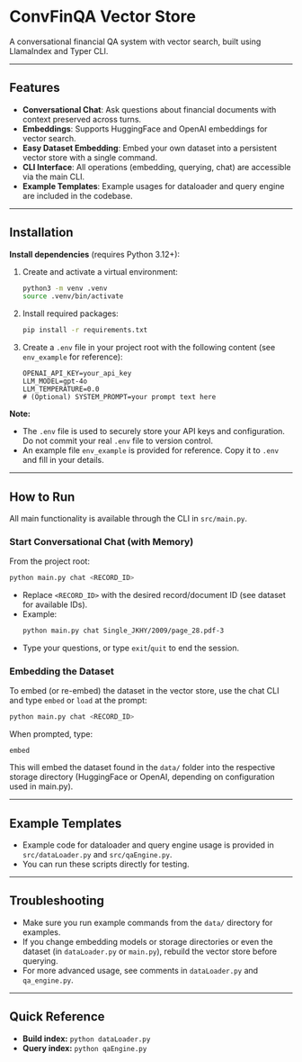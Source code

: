 # ConvFinQA Vector Store

A conversational financial QA system with vector search, built using LlamaIndex and Typer CLI.

---

## Features
- **Conversational Chat**: Ask questions about financial documents with context preserved across turns.
- **Embeddings**: Supports HuggingFace and OpenAI embeddings for vector search.
- **Easy Dataset Embedding**: Embed your own dataset into a persistent vector store with a single command.
- **CLI Interface**: All operations (embedding, querying, chat) are accessible via the main CLI.
- **Example Templates**: Example usages for dataloader and query engine are included in the codebase.

---

## Installation

**Install dependencies** (requires Python 3.12+):

1. Create and activate a virtual environment:
   ```bash
   python3 -m venv .venv
   source .venv/bin/activate
   ```

2. Install required packages:
   ```bash
   pip install -r requirements.txt
   ```

3. Create a `.env` file in your project root with the following content (see `env_example` for reference):
   ```env
   OPENAI_API_KEY=your_api_key
   LLM_MODEL=gpt-4o
   LLM_TEMPERATURE=0.0
   # (Optional) SYSTEM_PROMPT=your prompt text here
   ```


**Note:**
- The `.env` file is used to securely store your API keys and configuration. Do not commit your real `.env` file to version control.
- An example file `env_example` is provided for reference. Copy it to `.env` and fill in your details.
---

## How to Run

All main functionality is available through the CLI in `src/main.py`.

### Start Conversational Chat (with Memory)
From the project root:

```bash
python main.py chat <RECORD_ID>
```
- Replace `<RECORD_ID>` with the desired record/document ID (see dataset for available IDs).
- Example:
  ```bash
  python main.py chat Single_JKHY/2009/page_28.pdf-3
  ```
- Type your questions, or type `exit`/`quit` to end the session.

### Embedding the Dataset

To embed (or re-embed) the dataset in the vector store, use the chat CLI and type `embed` or `load` at the prompt:
```bash
python main.py chat <RECORD_ID>
```
When prompted, type:
```
embed
```
This will embed the dataset found in the `data/` folder into the respective storage directory (HuggingFace or OpenAI, depending on configuration used in main.py).

---

## Example Templates

- Example code for dataloader and query engine usage is provided in `src/dataLoader.py` and `src/qaEngine.py`.
- You can run these scripts directly for testing.

---

## Troubleshooting
- Make sure you run example commands from the `data/` directory for examples.
- If you change embedding models or storage directories or even the dataset (in `dataLoader.py` or `main.py`), rebuild the vector store before querying.
- For more advanced usage, see comments in `dataLoader.py` and `qa_engine.py`.

---

## Quick Reference
- **Build index:** `python dataLoader.py`
- **Query index:** `python qaEngine.py`